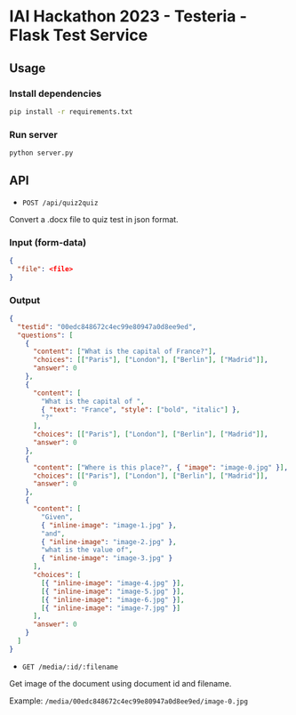 # IAI Hackathon 2023 - Testeria - Flask Test Service

## Usage

### Install dependencies
```bash
pip install -r requirements.txt
```

### Run server
```bash
python server.py
```

## API

- `POST /api/quiz2quiz`

Convert a .docx file to quiz test in json format.

### Input (form-data)
```json
{
  "file": <file>
}
```

### Output
```json
{
  "testid": "00edc848672c4ec99e80947a0d8ee9ed",
  "questions": [
    {
      "content": ["What is the capital of France?"],
      "choices": [["Paris"], ["London"], ["Berlin"], ["Madrid"]],
      "answer": 0
    },
    {
      "content": [
        "What is the capital of ",
        { "text": "France", "style": ["bold", "italic"] },
        "?"
      ],
      "choices": [["Paris"], ["London"], ["Berlin"], ["Madrid"]],
      "answer": 0
    },
    {
      "content": ["Where is this place?", { "image": "image-0.jpg" }],
      "choices": [["Paris"], ["London"], ["Berlin"], ["Madrid"]],
      "answer": 0
    },
    {
      "content": [
        "Given",
        { "inline-image": "image-1.jpg" },
        "and",
        { "inline-image": "image-2.jpg" },
        "what is the value of",
        { "inline-image": "image-3.jpg" }
      ],
      "choices": [
        [{ "inline-image": "image-4.jpg" }],
        [{ "inline-image": "image-5.jpg" }],
        [{ "inline-image": "image-6.jpg" }],
        [{ "inline-image": "image-7.jpg" }]
      ],
      "answer": 0
    }
  ]
}
```

- `GET /media/:id/:filename`

Get image of the document using document id and filename.

Example: `/media/00edc848672c4ec99e80947a0d8ee9ed/image-0.jpg`